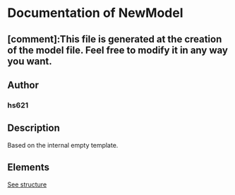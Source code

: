 # Documentation of NewModel

[comment]:This file is generated at the creation of the model file. Feel free to modify it in any way you want. 
---

## Author
### hs621

## Description

Based on the internal empty template.

## Elements

[See structure](New%20Model_structure.md)

